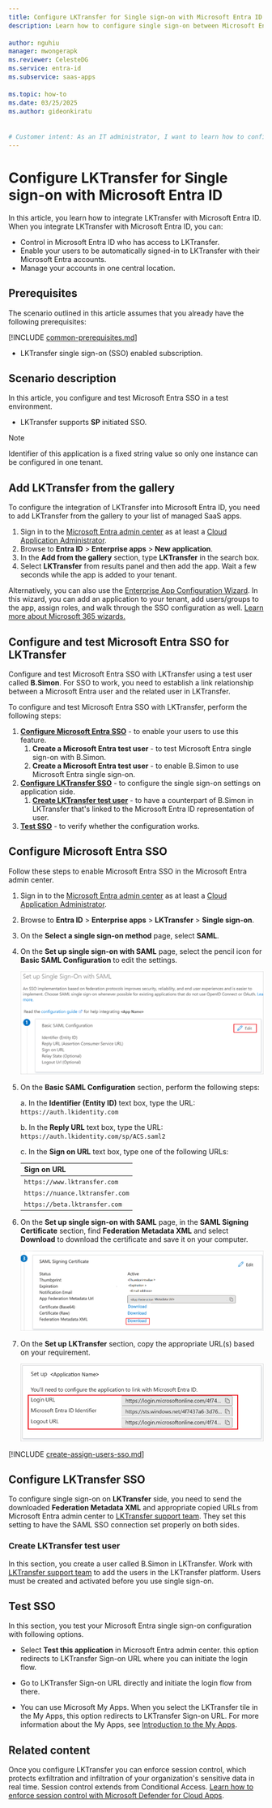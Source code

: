 ```yaml
---
title: Configure LKTransfer for Single sign-on with Microsoft Entra ID
description: Learn how to configure single sign-on between Microsoft Entra ID and LKTransfer.

author: nguhiu
manager: mwongerapk
ms.reviewer: CelesteDG
ms.service: entra-id
ms.subservice: saas-apps

ms.topic: how-to
ms.date: 03/25/2025
ms.author: gideonkiratu


# Customer intent: As an IT administrator, I want to learn how to configure single sign-on between Microsoft Entra ID and LKTransfer so that I can control who has access to LKTransfer, enable automatic sign-in with Microsoft Entra accounts, and manage my accounts in one central location.
---
```


# Configure LKTransfer for Single sign-on with Microsoft Entra ID

In this article,  you learn how to integrate LKTransfer with Microsoft Entra ID. When you integrate LKTransfer with Microsoft Entra ID, you can:

* Control in Microsoft Entra ID who has access to LKTransfer.
* Enable your users to be automatically signed-in to LKTransfer with their Microsoft Entra accounts.
* Manage your accounts in one central location.

## Prerequisites
The scenario outlined in this article assumes that you already have the following prerequisites:

[!INCLUDE [common-prerequisites.md](~/identity/saas-apps/includes/common-prerequisites.md)]
* LKTransfer single sign-on (SSO) enabled subscription.

## Scenario description

In this article,  you configure and test Microsoft Entra SSO in a test environment.

* LKTransfer supports **SP** initiated SSO.

> [!NOTE]
> Identifier of this application is a fixed string value so only one instance can be configured in one tenant.

## Add LKTransfer from the gallery

To configure the integration of LKTransfer into Microsoft Entra ID, you need to add LKTransfer from the gallery to your list of managed SaaS apps.

1. Sign in to the [Microsoft Entra admin center](https://entra.microsoft.com) as at least a [Cloud Application Administrator](~/identity/role-based-access-control/permissions-reference.md#cloud-application-administrator).
1. Browse to **Entra ID** > **Enterprise apps** > **New application**.
1. In the **Add from the gallery** section, type **LKTransfer** in the search box.
1. Select **LKTransfer** from results panel and then add the app. Wait a few seconds while the app is added to your tenant.

Alternatively, you can also use the [Enterprise App Configuration Wizard](https://portal.office.com/AdminPortal/home?Q=Docs#/azureadappintegration). In this wizard, you can add an application to your tenant, add users/groups to the app, assign roles, and walk through the SSO configuration as well. [Learn more about Microsoft 365 wizards.](/microsoft-365/admin/misc/azure-ad-setup-guides)

## Configure and test Microsoft Entra SSO for LKTransfer

Configure and test Microsoft Entra SSO with LKTransfer using a test user called **B.Simon**. For SSO to work, you need to establish a link relationship between a Microsoft Entra user and the related user in LKTransfer.

To configure and test Microsoft Entra SSO with LKTransfer, perform the following steps:

1. **[Configure Microsoft Entra SSO](#configure-microsoft-entra-sso)** - to enable your users to use this feature.
    1. **Create a Microsoft Entra test user** - to test Microsoft Entra single sign-on with B.Simon.
    1. **Create a Microsoft Entra test user** - to enable B.Simon to use Microsoft Entra single sign-on.
1. **[Configure LKTransfer SSO](#configure-lktransfer-sso)** - to configure the single sign-on settings on application side.
    1. **[Create LKTransfer test user](#create-lktransfer-test-user)** - to have a counterpart of B.Simon in LKTransfer that's linked to the Microsoft Entra ID representation of user.
1. **[Test SSO](#test-sso)** - to verify whether the configuration works.

## Configure Microsoft Entra SSO

Follow these steps to enable Microsoft Entra SSO in the Microsoft Entra admin center.

1. Sign in to the [Microsoft Entra admin center](https://entra.microsoft.com) as at least a [Cloud Application Administrator](~/identity/role-based-access-control/permissions-reference.md#cloud-application-administrator).
1. Browse to **Entra ID** > **Enterprise apps** > **LKTransfer** > **Single sign-on**.
1. On the **Select a single sign-on method** page, select **SAML**.
1. On the **Set up single sign-on with SAML** page, select the pencil icon for **Basic SAML Configuration** to edit the settings.

   ![Screenshot shows how to edit Basic SAML Configuration.](common/edit-urls.png "Basic Configuration")

1. On the **Basic SAML Configuration** section, perform the following steps:

    a. In the **Identifier (Entity ID)** text box, type the URL:
    `https://auth.lkidentity.com`

    b. In the **Reply URL** text box, type the URL:
    `https://auth.lkidentity.com/sp/ACS.saml2`

    c. In the **Sign on URL** text box, type one of the following URLs:

    |**Sign on URL**|
    |----------------|
    | `https://www.lktransfer.com` |
    | `https://nuance.lktransfer.com` |
    | `https://beta.lktransfer.com` |

1. On the **Set up single sign-on with SAML** page, in the **SAML Signing Certificate** section, find **Federation Metadata XML** and select **Download** to download the certificate and save it on your computer.

	![Screenshot shows the Certificate download link.](common/metadataxml.png "Certificate")

1. On the **Set up LKTransfer** section, copy the appropriate URL(s) based on your requirement.

	![Screenshot shows to copy configuration URLs.](common/copy-configuration-urls.png "Metadata")

[!INCLUDE [create-assign-users-sso.md](~/identity/saas-apps/includes/create-assign-users-sso.md)]

## Configure LKTransfer SSO

To configure single sign-on on **LKTransfer** side, you need to send the downloaded **Federation Metadata XML** and appropriate copied URLs from Microsoft Entra admin center to [LKTransfer support team](mailto:supportcenter@ellkay.com). They set this setting to have the SAML SSO connection set properly on both sides.

### Create LKTransfer test user

In this section, you create a user called B.Simon in LKTransfer. Work with [LKTransfer support team](mailto:supportcenter@ellkay.com) to add the users in the LKTransfer platform. Users must be created and activated before you use single sign-on.

## Test SSO 

In this section, you test your Microsoft Entra single sign-on configuration with following options.
 
* Select **Test this application** in Microsoft Entra admin center. this option redirects to LKTransfer Sign-on URL where you can initiate the login flow.
 
* Go to LKTransfer Sign-on URL directly and initiate the login flow from there.
 
* You can use Microsoft My Apps. When you select the LKTransfer tile in the My Apps, this option redirects to LKTransfer Sign-on URL. For more information about the My Apps, see [Introduction to the My Apps](https://support.microsoft.com/account-billing/sign-in-and-start-apps-from-the-my-apps-portal-2f3b1bae-0e5a-4a86-a33e-876fbd2a4510).

## Related content

Once you configure LKTransfer you can enforce session control, which protects exfiltration and infiltration of your organization's sensitive data in real time. Session control extends from Conditional Access. [Learn how to enforce session control with Microsoft Defender for Cloud Apps](/cloud-app-security/proxy-deployment-any-app).